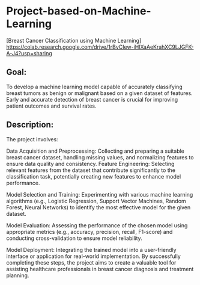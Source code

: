 # Project-based-on-Machine-Learning
 [Breast Cancer Classification using Machine Learning]
https://colab.research.google.com/drive/1rBvCIew-iHIXaAeKrahXC9LJGFK-A-J4?usp=sharing

## Goal: 
To develop a machine learning model capable of accurately classifying breast tumors as benign or malignant based on a given dataset of features. Early and accurate detection of breast cancer is crucial for improving patient outcomes and survival rates.

## Description:
The project involves:

Data Acquisition and Preprocessing: Collecting and preparing a suitable breast cancer dataset, handling missing values, and normalizing features to ensure data quality and consistency.
Feature Engineering: Selecting relevant features from the dataset that contribute significantly to the classification task, potentially creating new features to enhance model performance.

Model Selection and Training: Experimenting with various machine learning algorithms (e.g., Logistic Regression, Support Vector Machines, Random Forest, Neural Networks) to identify the most effective model for the given dataset.

Model Evaluation: Assessing the performance of the chosen model using appropriate metrics (e.g., accuracy, precision, recall, F1-score) and conducting cross-validation to ensure model reliability.

Model Deployment: Integrating the trained model into a user-friendly interface or application for real-world implementation.
By successfully completing these steps, the project aims to create a valuable tool for assisting healthcare professionals in breast cancer diagnosis and treatment planning.
